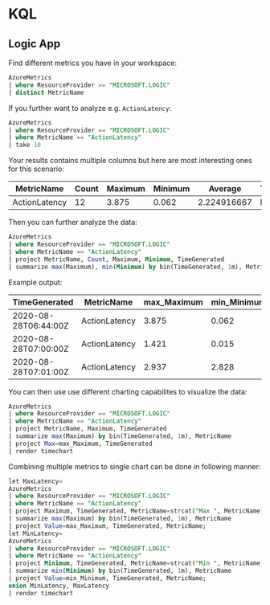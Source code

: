 # KQL

## Logic App

Find different metrics you have in your workspace:

```sql
AzureMetrics 
| where ResourceProvider == "MICROSOFT.LOGIC"
| distinct MetricName
```

If you further want to analyze e.g. `ActionLatency`:

```sql
AzureMetrics 
| where ResourceProvider == "MICROSOFT.LOGIC"
| where MetricName == "ActionLatency"
| take 10
```

Your results contains multiple columns but here are most interesting ones for this scenario:

| MetricName    | Count | Maximum | Minimum | Average     | TimeGrain |
|---------------|-------|---------|---------|-------------|-----------|
| ActionLatency | 12    | 3.875   | 0.062   | 2.224916667 | PT1M      |

Then you can further analyze the data:

```sql
AzureMetrics 
| where ResourceProvider == "MICROSOFT.LOGIC"
| where MetricName == "ActionLatency"
| project MetricName, Count, Maximum, Minimum, TimeGenerated
| summarize max(Maximum), min(Minimum) by bin(TimeGenerated, 1m), MetricName
```

Example output:

| TimeGenerated        | MetricName    | max_Maximum | min_Minimum |
|----------------------|---------------|-------------|-------------|
| 2020-08-28T06:44:00Z | ActionLatency | 3.875       | 0.062       |
| 2020-08-28T07:00:00Z | ActionLatency | 1.421       | 0.015       |
| 2020-08-28T07:01:00Z | ActionLatency | 2.937       | 2.828       |

You can then use use different charting capabilites to visualize the data:

```sql
AzureMetrics 
| where ResourceProvider == "MICROSOFT.LOGIC"
| where MetricName == "ActionLatency"
| project MetricName, Maximum, TimeGenerated
| summarize max(Maximum) by bin(TimeGenerated, 1m), MetricName
| project Max=max_Maximum, TimeGenerated
| render timechart
```

Combining multiple metrics to single chart can be done in following manner:

```sql
let MaxLatency=
AzureMetrics 
| where ResourceProvider == "MICROSOFT.LOGIC"
| where MetricName == "ActionLatency"
| project Maximum, TimeGenerated, MetricName=strcat("Max ", MetricName)
| summarize max(Maximum) by bin(TimeGenerated, 1m), MetricName
| project Value=max_Maximum, TimeGenerated, MetricName;
let MinLatency=
AzureMetrics 
| where ResourceProvider == "MICROSOFT.LOGIC"
| where MetricName == "ActionLatency"
| project Minimum, TimeGenerated, MetricName=strcat("Min ", MetricName)
| summarize min(Minimum) by bin(TimeGenerated, 1m), MetricName
| project Value=min_Minimum, TimeGenerated, MetricName;
union MinLatency, MaxLatency
| render timechart
```
